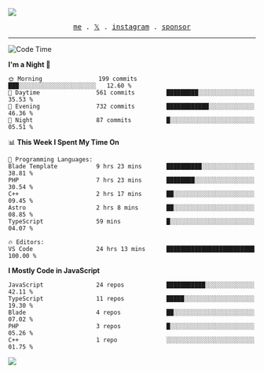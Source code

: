 <img style="bottom: 800px;" src="https://imgur.com/rilHVxA.png"/>
<p align="center">
  <samp>
    <a href="https://fayln.com">me</a> .
    <!-- <a href="https://fayln.com/projects">projects</a> . -->
    <a href="https://go.fayln.com/twitter">𝕏</a> .
    <a href="https://go.fayln.com/instagram">instagram</a> .
<!--     <a href="https://go.fayln.com/polywork">polywork</a> . -->
    <a href="https://github.com/sponsors/faridhnzz">sponsor</a>
  </samp>
</p>

---
<!--START_SECTION:waka-->
![Code Time](http://img.shields.io/badge/Code%20Time-2%2C408%20hrs%2027%20mins-blue)

**I'm a Night 🦉** 

```text
🌞 Morning                199 commits         ███░░░░░░░░░░░░░░░░░░░░░░   12.60 % 
🌆 Daytime                561 commits         █████████░░░░░░░░░░░░░░░░   35.53 % 
🌃 Evening                732 commits         ████████████░░░░░░░░░░░░░   46.36 % 
🌙 Night                  87 commits          █░░░░░░░░░░░░░░░░░░░░░░░░   05.51 % 
```


📊 **This Week I Spent My Time On** 

```text
💬 Programming Languages: 
Blade Template           9 hrs 23 mins       ██████████░░░░░░░░░░░░░░░   38.81 % 
PHP                      7 hrs 23 mins       ████████░░░░░░░░░░░░░░░░░   30.54 % 
C++                      2 hrs 17 mins       ██░░░░░░░░░░░░░░░░░░░░░░░   09.45 % 
Astro                    2 hrs 8 mins        ██░░░░░░░░░░░░░░░░░░░░░░░   08.85 % 
TypeScript               59 mins             █░░░░░░░░░░░░░░░░░░░░░░░░   04.07 % 

🔥 Editors: 
VS Code                  24 hrs 13 mins      █████████████████████████   100.00 % 
```

**I Mostly Code in JavaScript** 

```text
JavaScript               24 repos            ███████████░░░░░░░░░░░░░░   42.11 % 
TypeScript               11 repos            █████░░░░░░░░░░░░░░░░░░░░   19.30 % 
Blade                    4 repos             ██░░░░░░░░░░░░░░░░░░░░░░░   07.02 % 
PHP                      3 repos             █░░░░░░░░░░░░░░░░░░░░░░░░   05.26 % 
C++                      1 repo              ░░░░░░░░░░░░░░░░░░░░░░░░░   01.75 % 
```




<!--END_SECTION:waka-->

![](https://hit.yhype.me/github/profile?user_id=29797712)
